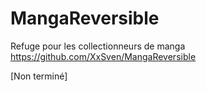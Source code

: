 # MangaReversible
Refuge pour les collectionneurs de manga
https://github.com/XxSven/MangaReversible

[Non terminé]
